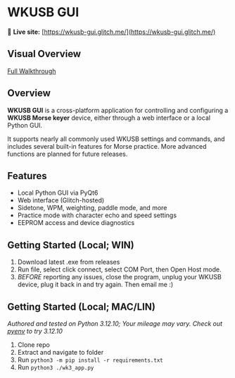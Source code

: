 # WKUSB GUI

🔗 **Live site:** [https://wkusb-gui.glitch.me/](https://wkusb-gui.glitch.me/)

## Visual Overview
[Full Walkthrough](https://somber.wistia.com/medias/tcwperoit9)

## Overview

**WKUSB GUI** is a cross-platform application for controlling and configuring a **WKUSB Morse keyer** device, either through a web interface or a local Python GUI.

It supports nearly all commonly used WKUSB settings and commands, and includes several built-in features for Morse practice. More advanced functions are planned for future releases.

## Features

- Local Python GUI via PyQt6
- Web interface (Glitch-hosted)
- Sidetone, WPM, weighting, paddle mode, and more
- Practice mode with character echo and speed settings
- EEPROM access and device diagnostics

## Getting Started (Local; WIN)

1. Download latest .exe from releases
2. Run file, select click connect, select COM Port, then Open Host mode.
3. *BEFORE* reporting any issues, close the program, unplug your WKUSB device, plug it back in and try again. Then email me :)

## Getting Started (Local; MAC/LIN)
_Authored and tested on Python 3.12.10; Your mileage may vary. Check out [pyenv](https://github.com/pyenv/pyenv) to try 3.12.10_
1. Clone repo
2. Extract and navigate to folder
3. Run `python3 -m pip install -r requirements.txt`
4. Run `python3 ./wk3_app.py`
